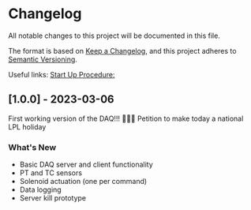 # Changelog

All notable changes to this project will be documented in this file.

The format is based on [Keep a Changelog](https://keepachangelog.com/en/1.0.0/),
and this project adheres to [Semantic Versioning](https://semver.org/spec/v2.0.0.html).

Useful links: 
[Start Up Procedure:](https://docs.google.com/document/d/1HFaLLYg40X4o-dengaRjggNb5vt6SatAqXU8YXTvmBo/edit?usp=sharing)

## [1.0.0] - 2023-03-06
First working version of the DAQ!!! 🥳🥳🥳
Petition to make today a national LPL holiday

### What's New
- Basic DAQ server and client functionality
- PT and TC sensors
- Solenoid actuation (one per command)
- Data logging
- Server kill prototype